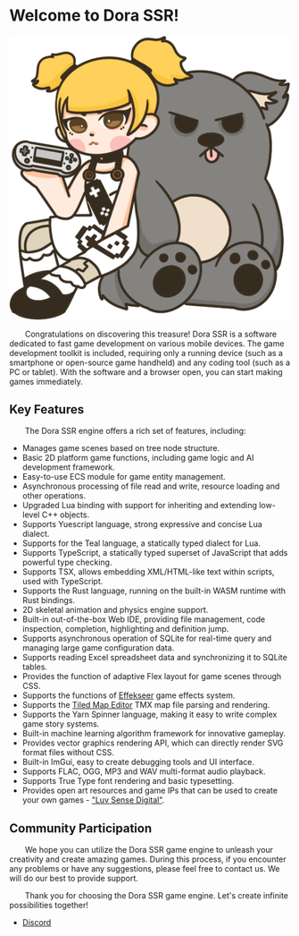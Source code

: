 # Welcome to Dora SSR!

![logo:250](../image/dora-toto.png)

&emsp;&emsp;Congratulations on discovering this treasure! Dora SSR is a software dedicated to fast game development on various mobile devices. The game development toolkit is included, requiring only a running device (such as a smartphone or open-source game handheld) and any coding tool (such as a PC or tablet). With the software and a browser open, you can start making games immediately.

## Key Features

&emsp;&emsp;The Dora SSR engine offers a rich set of features, including:

- Manages game scenes based on tree node structure.
- Basic 2D platform game functions, including game logic and AI development framework.
- Easy-to-use ECS module for game entity management.
- Asynchronous processing of file read and write, resource loading and other operations.
- Upgraded Lua binding with support for inheriting and extending low-level C++ objects.
- Supports Yuescript language, strong expressive and concise Lua dialect.
- Supports for the Teal language, a statically typed dialect for Lua.
- Supports TypeScript, a statically typed superset of JavaScript that adds powerful type checking.
- Supports TSX, allows embedding XML/HTML-like text within scripts, used with TypeScript.
- Supports the Rust language, running on the built-in WASM runtime with Rust bindings.
- 2D skeletal animation and physics engine support.
- Built-in out-of-the-box Web IDE, providing file management, code inspection, completion, highlighting and definition jump.
- Supports asynchronous operation of SQLite for real-time query and managing large game configuration data.
- Supports reading Excel spreadsheet data and synchronizing it to SQLite tables.
- Provides the function of adaptive Flex layout for game scenes through CSS.
- Supports the functions of [Effekseer](https://effekseer.github.io/en) game effects system.
- Supports the [Tiled Map Editor](http://www.mapeditor.org) TMX map file parsing and rendering.
- Supports the Yarn Spinner language, making it easy to write complex game story systems.
- Built-in machine learning algorithm framework for innovative gameplay.
- Provides vector graphics rendering API, which can directly render SVG format files without CSS.
- Built-in ImGui, easy to create debugging tools and UI interface.
- Supports FLAC, OGG, MP3 and WAV multi-format audio playback.
- Supports True Type font rendering and basic typesetting.
- Provides open art resources and game IPs that can be used to create your own games - ["Luv Sense Digital"](https://luv-sense-digital.readthedocs.io).

## Community Participation

&emsp;&emsp;We hope you can utilize the Dora SSR game engine to unleash your creativity and create amazing games. During this process, if you encounter any problems or have any suggestions, please feel free to contact us. We will do our best to provide support.

&emsp;&emsp;Thank you for choosing the Dora SSR game engine. Let's create infinite possibilities together!

* [Discord](https://discord.gg/ZfNBSKXnf9)
